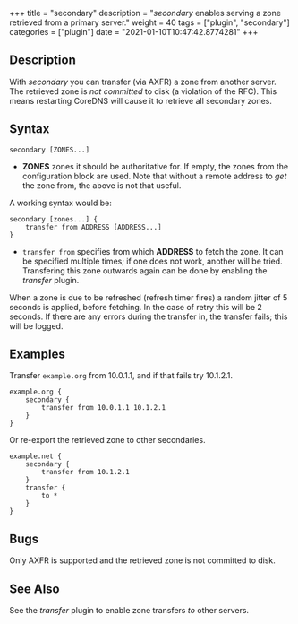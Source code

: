 +++
title = "secondary"
description = "*secondary* enables serving a zone retrieved from a primary server."
weight = 40
tags = ["plugin", "secondary"]
categories = ["plugin"]
date = "2021-01-10T10:47:42.8774281"
+++

## Description

With *secondary* you can transfer (via AXFR) a zone from another server. The retrieved zone is
*not committed* to disk (a violation of the RFC). This means restarting CoreDNS will cause it to
retrieve all secondary zones.

## Syntax

~~~
secondary [ZONES...]
~~~

* **ZONES** zones it should be authoritative for. If empty, the zones from the configuration block
    are used. Note that without a remote address to *get* the zone from, the above is not that useful.

A working syntax would be:

~~~
secondary [zones...] {
    transfer from ADDRESS [ADDRESS...]
}
~~~

*  `transfer from` specifies from which **ADDRESS** to fetch the zone. It can be specified multiple
   times; if one does not work, another will be tried. Transfering this zone outwards again can be
   done by enabling the *transfer* plugin.

When a zone is due to be refreshed (refresh timer fires) a random jitter of 5 seconds is applied,
before fetching. In the case of retry this will be 2 seconds. If there are any errors during the
transfer in, the transfer fails; this will be logged.

## Examples

Transfer `example.org` from 10.0.1.1, and if that fails try 10.1.2.1.

~~~ corefile
example.org {
    secondary {
        transfer from 10.0.1.1 10.1.2.1
    }
}
~~~

Or re-export the retrieved zone to other secondaries.

~~~ corefile
example.net {
    secondary {
        transfer from 10.1.2.1
    }
    transfer {
        to *
    }
}
~~~

## Bugs

Only AXFR is supported and the retrieved zone is not committed to disk.

## See Also

See the *transfer* plugin to enable zone transfers _to_ other servers.
